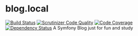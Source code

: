 blog.local
==========
[![Build Status](https://travis-ci.org/VoronoyAlexandr/symfony-blog.svg?branch=master)](https://travis-ci.org/VoronoyAlexandr/symfony-blog)
[![Scrutinizer Code Quality](https://scrutinizer-ci.com/g/VoronoyAlexandr/symfony-blog/badges/quality-score.png?b=master)](https://scrutinizer-ci.com/g/VoronoyAlexandr/symfony-blog/?branch=master)
[![Code Coverage](https://scrutinizer-ci.com/g/VoronoyAlexandr/symfony-blog/badges/coverage.png?b=master)](https://scrutinizer-ci.com/g/VoronoyAlexandr/symfony-blog/?branch=master)
[![Dependency Status](https://www.versioneye.com/user/projects/59903a6d6725bd163e256553/badge.svg?style=flat-square)](https://www.versioneye.com/user/projects/59903a6d6725bd163e256553)
A Symfony Blog just for fun and study
